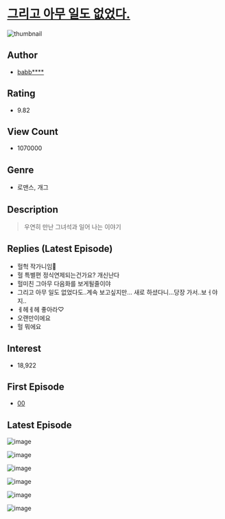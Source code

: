 # [그리고 아무 일도 없었다.](https://comic.naver.com/bestChallenge/list?titleId=608389)
![thumbnail](https://image-comic.pstatic.net/user_contents_data/challenge_comic/2016/01/24/268947/thumbnail_title_babbabdoni_154035_.jpg)

## Author
- [babb****](https://comic.naver.com/artistTitle?id=268947)

## Rating
- 9.82

## View Count
- 1070000

## Genre
- 로맨스, 개그

## Description
> 우연히 만난 그녀석과 일어 나는 이야기

## Replies (Latest Episode)
- 헐헉 작가니임🥺
- 헐 특별편 정식연제되는건가요? 개신난다
- 헐미친 그아무 다음화를 보게될줄이야
- 그리고 아무 일도 없었다도..계속 보고싶지만... 새로 하셨다니...당장 가서..보ㅓ야지..
- ㅔ헤ㅔ헤 좋아라♡
- 오랜만이에요
- 헐 뭐에요

## Interest
- 18,922

## First Episode
- [00](https://comic.naver.com/bestChallenge/detail?titleId=608389&no=1)

## Latest Episode
![image](https://image-comic.pstatic.net/user_contents_data/challenge_comic/2022/03/30/268947/upload_3834876866756764217.jpeg)

![image](https://image-comic.pstatic.net/user_contents_data/challenge_comic/2022/03/30/268947/upload_7219887240798877496.jpeg)

![image](https://image-comic.pstatic.net/user_contents_data/challenge_comic/2022/03/30/268947/upload_7363725561713223270.jpeg)

![image](https://image-comic.pstatic.net/user_contents_data/challenge_comic/2022/03/30/268947/upload_3474025942265193785.jpeg)

![image](https://image-comic.pstatic.net/user_contents_data/challenge_comic/2022/03/30/268947/upload_3832957154498917730.jpeg)

![image](https://image-comic.pstatic.net/user_contents_data/challenge_comic/2022/03/30/268947/upload_7004848058750219317.jpeg)
